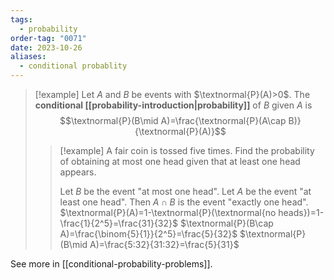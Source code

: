 ```yaml
---
tags:
  - probability
order-tag: "0071"
date: 2023-10-26
aliases:
  - conditional probablity
---
```

>[!example]
>Let $A$ and $B$ be events with $\textnormal{P}(A)>0$. The **conditional [[probability-introduction|probability]]** of $B$ given $A$ is
>$$\textnormal{P}(B\mid A)=\frac{\textnormal{P}(A\cap B)}{\textnormal{P}(A)}$$
>>[!example]
>>A fair coin is tossed five times. Find the probability of obtaining at most one head given that at least one head appears.
>>
>>Let $B$ be the event "at most one head".
>>Let $A$ be the event "at least one head".
>>Then $A\cap B$ is the event "exactly one head".
>>$\textnormal{P}(A)=1-\textnormal{P}(\textnormal{no heads})=1-\frac{1}{2^5}=\frac{31}{32}$
>>$\textnormal{P}(B\cap A)=\frac{\binom{5}{1}}{2^5}=\frac{5}{32}$
>>$\textnormal{P}(B\mid A)=\frac{5:32}{31:32}=\frac{5}{31}$

See more in [[conditional-probability-problems]].



